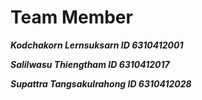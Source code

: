 # Team Member

***Kodchakorn Lernsuksarn   ID 6310412001***

***Salilwasu Thiengtham     ID 6310412017***

***Supattra Tangsakulrahong ID 6310412028***


